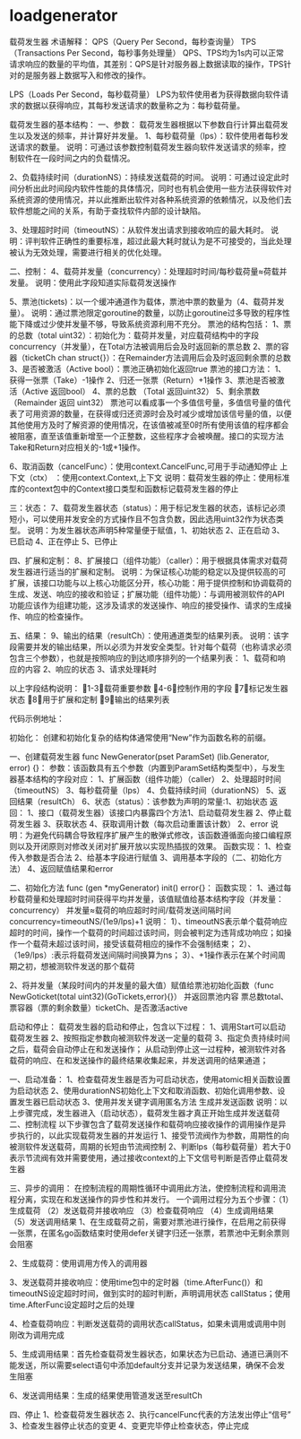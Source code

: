 # loadgenerator
载荷发生器
术语解释：
QPS（Query Per Second，每秒查询量）
TPS（Transactions Per Second，每秒事务处理量）
QPS、TPS均为1s内可以正常请求响应的数量的平均值，其差别：QPS是针对服务器上数据读取的操作，TPS针对的是服务器上数据写入和修改的操作。

LPS（Loads Per Second，每秒载荷量）
LPS为软件使用者为获得数据向软件请求的数据以获得响应，其每秒发送请求的数量称之为：每秒载荷量。

载荷发生器的基本结构：
一、参数：
载荷发生器根据以下参数自行计算出载荷发生以及发送的频率，并计算好并发量。
1、每秒载荷量（lps）：软件使用者每秒发送请求的数量。
说明：可通过该参数控制载荷发生器向软件发送请求的频率，控制软件在一段时间之内的负载情况。

2、负载持续时间（durationNS）：持续发送载荷的时间。
说明：可通过设定此时间分析出此时间段内软件性能的具体情况，同时也有机会使用一些方法获得软件对系统资源的使用情况，并以此推断出软件对各种系统资源的依赖情况，以及他们去软件想能之间的关系，有助于查找软件内部的设计缺陷。

3、处理超时时间（timeoutNS）：从软件发出请求到接收响应的最大耗时。
说明：评判软件正确性的重要标准，超过此最大耗时就认为是不可接受的，当此处理被认为无效处理，需要进行相关的优化处理。

二、控制：
4、载荷并发量（concurrency）：处理超时时间/每秒载荷量≈荷载并发量。
说明：使用此字段知道实际载荷发送操作

5、票池(tickets)：以一个缓冲通道作为载体，票池中票的数量为（4、载荷并发量）。
说明：通过票池限定goroutine的数量，以防止goroutine过多导致的程序性能下降或过少使并发量不够，导致系统资源利用不充分。
票池的结构包括：
1、票的总数（total uint32）：初始化为：载荷并发量，对应载荷结构中的字段 concurrency（并发量），在Total方法被调用后会及时返回新的票总数
2、票的容器（ticketCh chan struct{}）：在Remainder方法调用后会及时返回剩余票的总数
3、是否被激活（Active bool）：票池正确初始化返回true
票池的接口方法：
1、获得一张票（Take）-1操作
2、归还一张票（Return）+1操作
3、票池是否被激活（Active 返回bool）
4、票的总数 （Total 返回uint32）
5、剩余票数 （Remainder 返回 uint32）
票池可以看成事一个多值信号量，多值信号量的值代表了可用资源的数量，在获得或归还资源时会及时减少或增加该信号量的值，以便其他使用方及时了解资源的使用情况，在该值被减至0时所有使用该值的程序都会被阻塞，直至该值重新增至一个正整数，这些程序才会被唤醒。接口的实现方法 Take和Return对应相关的-1或+1操作。



6、取消函数（cancelFunc）：使用context.CancelFunc,可用于手动通知停止
   上下文（ctx）  ：使用context.Context,上下文
说明：载荷发生器的停止：使用标准库的context包中的Context接口类型和函数标记载荷发生器的停止

三：状态：
7、载荷发生器状态（status）：用于标记发生器的状态，该标记必须短小，可以使用并发安全的方式操作且不包含负数，因此选用uint32作为状态类型。
说明：为发生器状态声明5种常量便于赋值，1、初始状态 2、正在启动 3、已启动 4、正在停止 5、已停止

四、扩展和定制：
8、扩展接口（组件功能）（caller）：用于根据具体需求对载荷发生器进行适当的扩展和定制。
说明：为保证核心功能的稳定以及提供较高的可扩展，该接口功能与以上核心功能区分开，核心功能：用于提供控制和协调载荷的生成、发送、响应的接收和验证；扩展功能（组件功能）：与调用被测软件的API功能应该作为组建功能，这涉及请求的发送操作、响应的接受操作、请求的生成操作、响应的检查操作。

五、结果：
9、输出的结果（resultCh）：使用通道类型的结果列表。
说明：该字段需要并发的输出结果，所以必须为并发安全类型。针对每个载荷（也称请求必须包含三个参数），也就是按照响应的到达顺序排列的一个结果列表：
1、载荷和响应的内容
2、响应的状态
3、请求处理耗时


以上字段结构说明：
1-3：载荷重要参数
4-6：控制作用的字段
7：标记发生器状态
8：用于扩展和定制
9：输出的结果列表

代码示例地址：

初始化：
创建和初始化复杂的结构体通常使用“New”作为函数名称的前缀。

一、创建载荷发生器 func NewGenerator(pset ParamSet) (lib.Generator, error) {}：
参数：该函数具有五个参数（内置到ParamSet结构类型中），与发生器基本结构的字段对应：
1、扩展函数（组件功能）（caller）
2、处理超时时间（timeoutNS）
3、每秒载荷量（lps）
4、负载持续时间（durationNS）
5、返回结果（resultCh）
6、状态（status）：该参数为声明的常量:1、初始状态
返回：
1、接口（载荷发生器）该接口内暴露四个方法1、启动载荷发生器 2、停止载荷发生器 3、获取状态 4、获取调用计数（每次启动重置该计数）
2、error
说明：为避免代码耦合导致程序扩展产生的散弹式修改，该函数遵循面向接口编程原则以及开闭原则对修改关闭对扩展开放以实现热插拔的效果。
函数实现：
1、检查传入参数是否合法 
2、给基本字段进行赋值
3、调用基本字段的（二、初始化方法）
4、返回赋值结果和error

二、初始化方法 func (gen *myGenerator) init() error{}：
函数实现：
1、通过每秒载荷量和处理超时时间获得平均并发量，该值赋值给基本结构字段（并发量：concurrency）
   并发量≈载荷的响应超时时间/载荷发送间隔时间
   concurrency=timeoutNS/(1e9/lps)+1
说明：
1）、timeoutNS表示单个载荷响应超时的时间，操作一个载荷的时间超过该时间，则会被判定为违背成功响应；如操作一个载荷未超过该时间，接受该载荷相应的操作不会强制结束；
2）、（1e9/lps）:表示将载荷发送间隔时间换算为ns；
3）、+1操作表示在某个时间周期之初，想被测软件发送的那个载荷

2、将并发量（某段时间内的并发量的最大值）赋值给票池初始化函数（func NewGoticket(total uint32)(GoTickets,error){}） 并返回票池内容 票总数total、票容器（票的剩余数量）ticketCh、是否激活active

启动和停止：
载荷发生器的启动和停止，包含以下过程：
1、调用Start可以启动载荷发生器
2、按照指定参数向被测软件发送一定量的载荷
3、指定负责持续时间之后，载荷会自动停止在和发送操作；
从启动到停止这一过程种，被测软件对各载荷的响应、在和发送操作的最终结果收集起来，并发送调用的结果通道；

一、启动准备：
1、检查载荷发生器是否为可启动状态，使用atomic相关函数设置为启动状态
2、使用durationNS初始化上下文和取消函数、初始化调用参数、设置发生器已启动状态
3、使用并发关键字调用匿名方法 生成并发送函数
说明：以上步骤完成，发生器进入（启动状态），载荷发生器才真正开始生成并发送载荷
二、控制流程
以下步骤包含了载荷发送操作和载荷响应接收操作的调用操作是异步执行的，以此实现载荷发生器的并发运行
1、接受节流阀作为参数，周期性的向被测软件发送载荷，周期的长短由节流阀控制
2、判断lps（每秒载荷量）若大于0表示节流阀有效并需要使用，通过接收context的上下文信号判断是否停止载荷发生器

三、异步的调用：
在控制流程的周期性循环中调用此方法，使控制流程和调用流程分离，实现在和发送操作的异步性和并发行。
  一个调用过程分为五个步骤：（1）生成载荷 （2）发送载荷并接收响应 （3）检查载荷响应 （4）生成调用结果 （5）发送调用结果
1、在生成载荷之前，需要对票池进行操作，在启用之前获得一张票，在匿名go函数结束时使用defer关键字归还一张票，若票池中无剩余票则会阻塞

2、生成载荷：使用调用方传入的调用器

3、发送载荷并接收响应：使用time包中的定时器（time.AfterFunc()）和timeoutNS设定超时时间，做到实时的超时判断，声明调用状态 callStatus；使用time.AfterFunc设定超时之后的处理

4、检查载荷响应：判断发送载荷的调用状态callStatus，如果未调用或调用中则刚改为调用完成

5、生成调用结果：首先检查载荷发生器状态，如果状态为已启动、通道已满则不能发送，所以需要select语句中添加default分支并记录为发送结果，确保不会发生阻塞

6、发送调用结果：生成的结果使用管道发送至resultCh

四、停止
1、检查载荷发生器状态
2、执行cancelFunc代表的方法发出停止“信号”
3、检查发生器停止状态的变更
4、变更完毕停止检查状态，停止完成


